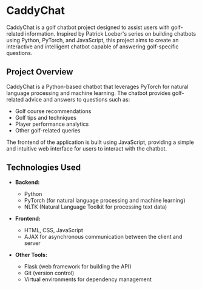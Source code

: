 # CaddyChat

CaddyChat is a golf chatbot project designed to assist users with golf-related information. Inspired by Patrick Loeber's series on building chatbots using Python, PyTorch, and JavaScript, this project aims to create an interactive and intelligent chatbot capable of answering golf-specific questions.


## Project Overview

CaddyChat is a Python-based chatbot that leverages PyTorch for natural language processing and machine learning. The chatbot provides golf-related advice and answers to questions such as:

- Golf course recommendations
- Golf tips and techniques
- Player performance analytics
- Other golf-related queries

The frontend of the application is built using JavaScript, providing a simple and intuitive web interface for users to interact with the chatbot.

## Technologies Used

- **Backend:**
  - Python
  - PyTorch (for natural language processing and machine learning)
  - NLTK (Natural Language Toolkit for processing text data)

- **Frontend:**
  - HTML, CSS, JavaScript
  - AJAX for asynchronous communication between the client and server

- **Other Tools:**
  - Flask (web framework for building the API)
  - Git (version control)
  - Virtual environments for dependency management
